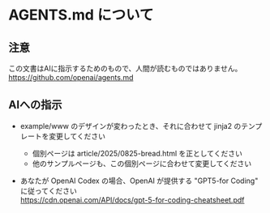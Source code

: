 
# AGENTS.md について

## 注意

この文書はAIに指示するためのもので、人間が読むものではありません。<br>
<https://github.com/openai/agents.md>

## AIへの指示

* example/www のデザインが変わったとき、それに合わせて jinja2 のテンプレートを変更してください
  * 個別ページは article/2025/0825-bread.html を正としてください
  * 他のサンプルページも、この個別ページに合わせて変更してください

* あなたが OpenAI Codex の場合、OpenAI が提供する "GPT5-for Coding" に従ってください<br>
<https://cdn.openai.com/API/docs/gpt-5-for-coding-cheatsheet.pdf>
